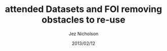 ---
title: attended Datasets and FOI removing obstacles to re-use
date: 2013/02/12
tags: [events]
author: Jez Nicholson
alias: /
---